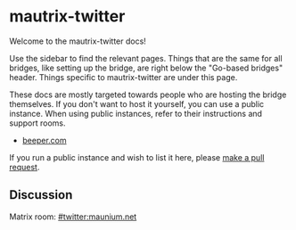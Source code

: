 # mautrix-twitter
Welcome to the mautrix-twitter docs!

Use the sidebar to find the relevant pages. Things that are the same for all
bridges, like setting up the bridge, are right below the "Go-based bridges"
header. Things specific to mautrix-twitter are under this page.

These docs are mostly targeted towards people who are hosting the bridge
themselves. If you don't want to host it yourself, you can use a public
instance. When using public instances, refer to their instructions and support
rooms.

* [beeper.com](https://www.beeper.com/)

If you run a public instance and wish to list it here, please [make a pull request](https://github.com/mautrix/docs/blob/master/bridges/python/twitter/index.md).

## Discussion
Matrix room: [#twitter:maunium.net](https://matrix.to/#/#twitter:maunium.net)
